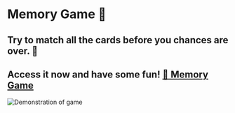 # Memory Game 🧠

## Try to match all the cards before you chances are over. 😬

## Access it now and have some fun! [🔗 Memory Game](https://caue-ribeiro.github.io/Memory-Game/)

![Demonstration of game](https://github.com/Caue-Ribeiro/Memory-Game/blob/master/memorygame.gif)
